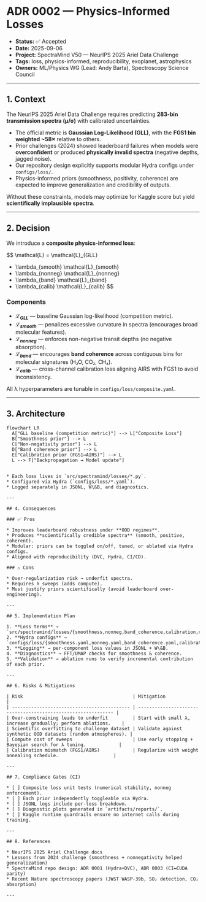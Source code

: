 # ADR 0002 — Physics-Informed Losses

* **Status:** ✅ Accepted
* **Date:** 2025-09-06
* **Project:** SpectraMind V50 — NeurIPS 2025 Ariel Data Challenge
* **Tags:** loss, physics-informed, reproducibility, exoplanet, astrophysics
* **Owners:** ML/Physics WG (Lead: Andy Barta), Spectroscopy Science Council

---

## 1. Context

The NeurIPS 2025 Ariel Data Challenge requires predicting **283-bin transmission spectra (μ/σ)** with calibrated uncertainties.

* The official metric is **Gaussian Log-Likelihood (GLL)**, with the **FGS1 bin weighted \~58×** relative to others.
* Prior challenges (2024) showed leaderboard failures when models were **overconfident** or produced **physically invalid spectra** (negative depths, jagged noise).
* Our repository design explicitly supports modular Hydra configs under `configs/loss/`.
* Physics-informed priors (smoothness, positivity, coherence) are expected to improve generalization and credibility of outputs.

Without these constraints, models may optimize for Kaggle score but yield **scientifically implausible spectra**.

---

## 2. Decision

We introduce a **composite physics-informed loss**:

$$
\mathcal{L} = \mathcal{L}_{GLL}
+ \lambda_{smooth} \mathcal{L}_{smooth}
+ \lambda_{nonneg} \mathcal{L}_{nonneg}
+ \lambda_{band} \mathcal{L}_{band}
+ \lambda_{calib} \mathcal{L}_{calib}
$$

### Components

* **$\mathcal{L}_{GLL}$** — baseline Gaussian log-likelihood (competition metric).
* **$\mathcal{L}_{smooth}$** — penalizes excessive curvature in spectra (encourages broad molecular features).
* **$\mathcal{L}_{nonneg}$** — enforces non-negative transit depths (no negative absorption).
* **$\mathcal{L}_{band}$** — encourages **band coherence** across contiguous bins for molecular signatures (H₂O, CO₂, CH₄).
* **$\mathcal{L}_{calib}$** — cross-channel calibration loss aligning AIRS with FGS1 to avoid inconsistency.

All λ hyperparameters are tunable in `configs/loss/composite.yaml`.

---

## 3. Architecture


```mermaid
flowchart LR
  A["GLL baseline (competition metric)"] --> L["Composite Loss"]
  B["Smoothness prior"] --> L
  C["Non-negativity prior"] --> L
  D["Band coherence prior"] --> L
  E["Calibration prior (FGS1↔AIRS)"] --> L
  L --> F["Backpropagation → Model update"]


* Each loss lives in `src/spectramind/losses/*.py`.
* Configured via Hydra (`configs/loss/*.yaml`).
* Logged separately in JSONL, W\&B, and diagnostics.

---

## 4. Consequences

### ✅ Pros

* Improves leaderboard robustness under **OOD regimes**.
* Produces **scientifically credible spectra** (smooth, positive, coherent).
* Modular: priors can be toggled on/off, tuned, or ablated via Hydra configs.
* Aligned with reproducibility (DVC, Hydra, CI/CD).

### ⚠️ Cons

* Over-regularization risk → underfit spectra.
* Requires λ sweeps (adds compute).
* Must justify priors scientifically (avoid leaderboard over-engineering).

---

## 5. Implementation Plan

1. **Loss terms** → `src/spectramind/losses/{smoothness,nonneg,band_coherence,calibration,composite}.py`.
2. **Hydra configs** → `configs/loss/{smoothness.yaml,nonneg.yaml,band_coherence.yaml,calibration.yaml,composite.yaml}`.
3. **Logging** → per-component loss values in JSONL + W\&B.
4. **Diagnostics** → FFT/UMAP checks for smoothness & coherence.
5. **Validation** → ablation runs to verify incremental contribution of each prior.

---

## 6. Risks & Mitigations

| Risk                                        | Mitigation                                                    |
| ------------------------------------------- | ------------------------------------------------------------- |
| Over-constraining leads to underfit         | Start with small λ, increase gradually; perform ablations.    |
| Scientific overfitting to challenge dataset | Validate against synthetic OOD datasets (random atmospheres). |
| Compute cost of sweeps                      | Use early stopping + Bayesian search for λ tuning.            |
| Calibration mismatch (FGS1/AIRS)            | Regularize with weight annealing schedule.                    |

---

## 7. Compliance Gates (CI)

* [ ] Composite loss unit tests (numerical stability, nonneg enforcement).
* [ ] Each prior independently toggleable via Hydra.
* [ ] JSONL logs include per-loss breakdown.
* [ ] Diagnostic plots generated in `artifacts/reports/`.
* [ ] Kaggle runtime guardrails ensure no internet calls during training.

---

## 8. References

* NeurIPS 2025 Ariel Challenge docs
* Lessons from 2024 challenge (smoothness + nonnegativity helped generalization)
* SpectraMind repo design: ADR 0001 (Hydra+DVC), ADR 0003 (CI↔CUDA parity)
* Recent Nature spectroscopy papers (JWST WASP-39b, SO₂ detection, CO₂ absorption)

---
